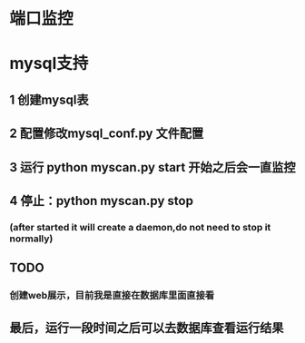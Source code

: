 # 端口监控
# mysql支持

## 1 创建mysql表
## 2 配置修改mysql_conf.py 文件配置
## 3 运行 python myscan.py start  开始之后会一直监控
## 4 停止：python myscan.py stop
### (after started it will create a daemon,do not need to stop it normally)

## TODO
### 创建web展示，目前我是直接在数据库里面直接看

## 最后，运行一段时间之后可以去数据库查看运行结果

